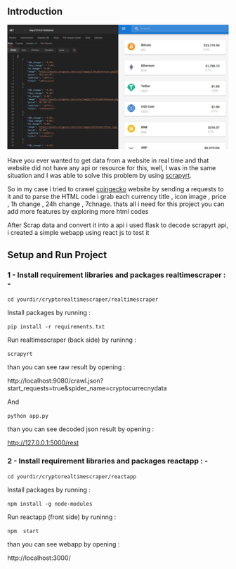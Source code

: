 ## Introduction

![alt Text](src/back_and_front.jpg)



Have you ever wanted to get data from a website in real time and that website did not have any api or resource for this, well, I was in the same situation and I was able to solve this problem by using [scrapyrt](https://scrapyrt.readthedocs.io/en/stable/).

So in my case i tried to crawel [coingecko](https://www.coingecko.com/) website by sending a requests to it and to parse the HTML code i grab each currency title , icon image , price , 1h change , 24h change , 7chnage. thats all i need for this project you can add more features by exploring more html codes

After Scrap data and convert it into a api i used flask to decode scrapyrt api, i created a simple webapp using react js to test it

## Setup and Run Project

### 1 - Install requirement libraries and packages realtimescraper  : -

`cd yourdir/cryptorealtimescraper/realtimescraper`

Install packages by running :

`pip install -r requirements.txt`

Run realtimescraper (back side) by runinng :

`scrapyrt`

than you can see raw result by opening :

http://localhost:9080/crawl.json?start_requests=true&spider_name=cryptocurrecnydata

And

`python app.py`

than you can see decoded json result by opening :

http://127.0.0.1:5000/rest

### 2 - Install requirement libraries and packages reactapp   : -

`cd yourdir/cryptorealtimescraper/reactapp`

Install packages by running :

`npm install -g node-modules`

Run reactapp (front side) by runinng :

`npm  start`

than you can see webapp by opening :

http://localhost:3000/
